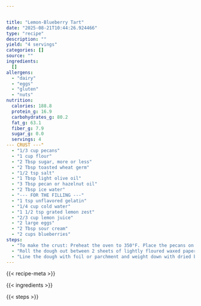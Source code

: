 ```yaml
---


title: "Lemon-Blueberry Tart"
date: "2025-08-21T10:44:26.924466"
type: "recipe"
description: ""
yield: "4 servings"
categories: []
source: ""
ingredients:
  []
allergens:
  - "dairy"
  - "eggs"
  - "gluten"
  - "nuts"
nutrition:
  calories: 188.8
  protein_g: 16.9
  carbohydrates_g: 80.2
  fat_g: 63.1
  fiber_g: 7.9
  sugar_g: 0.0
  servings: 4
--- CRUST ---"
  - "1/3 cup pecans"
  - "1 cup flour"
  - "2 Tbsp sugar, more or less"
  - "2 Tbsp toasted wheat germ"
  - "1/2 tsp salt"
  - "1 Tbsp light olive oil"
  - "3 Tbsp pecan or hazelnut oil"
  - "2 Tbsp ice water"
  - "--- FOR THE FILLING ---"
  - "1 tsp unflavored gelatin"
  - "1/4 cup cold water"
  - "1 1/2 tsp grated lemon zest"
  - "2/3 cup lemon juice"
  - "2 large eggs"
  - "2 Tbsp sour cream"
  - "2 cups blueberries"
steps:
  - "To make the crust: Preheat the oven to 350°F. Place the pecans on a rimmed baking sheet and bake for 7 minutes, or until fragrant and lightly crisped. Set on a rack to cool. Increase the oven temperature to 400°F. In a food processor, combine the pecans, flour, wheat germ, sugar, and salt. Process until the pecans are finely ground. Transfer to a large bowl. In a small bowl, whisk together the pecan oil, olive oil, and ice water until well combined. Make a well in the center of the flour mixture, add the oil mixture, and stir with a fork until well combined. Shape the dough into a 1/2-inch-thick disk."
  - "Roll the dough out between 2 sheets of lightly floured waxed paper into an 11-inch circle (1/8 inch thick). Transfer the dough to a 9-inch tart pan with a removable bottom and carefully fit the dough into the pan. Trim the edges even with the top of the tart pan. Prick the bottom all over with a fork."
  - "Line the dough with foil or parchment and weight down with dried beans or pie weights. Bake for 15 minutes. Remove the foil and weights, and continue baking for 10 to 12 minutes, until the edge is golden brown and crisp. Set on a rack to cool completely. Meanwhile, make the filling: In a small bowl, sprinkle the gelatin over the cold water. Let stand for 5 minutes to soften. In a medium heavy-bottomed saucepan, whisk together the lemon zest, lemon juice, sugar, olive oil, and eggs, until well combined. Cook over low heat, whisking constantly, until the mixture is hot, about 3 minutes. Whisk in the softened gelatin and cook, whisking constantly, until the mixture is the consistency of thick honey, about 3 minutes. Transfer to a medium bowl and let cool to room temperature."
---
```


{{< recipe-meta >}}

{{< ingredients >}}

{{< steps >}}

